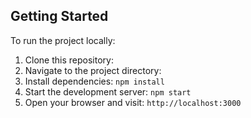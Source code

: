 

## Getting Started

To run the project locally:

1. Clone this repository: 
2. Navigate to the project directory:
3. Install dependencies: `npm install`
4. Start the development server: `npm start`
5. Open your browser and visit: `http://localhost:3000`

